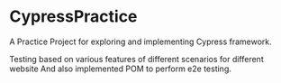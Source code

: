 
# CypressPractice

A Practice Project for exploring and implementing Cypress framework.


Testing based on various features of different scenarios for different website 
And also implemented POM to perform e2e testing.

